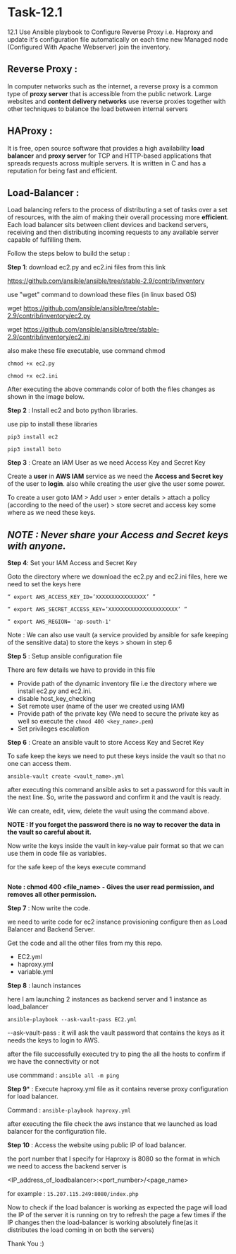 # Task-12.1
12.1 Use Ansible playbook to Configure Reverse  Proxy i.e. Haproxy and update it's configuration  file automatically on each time new Managed node (Configured With Apache Webserver) join the inventory.  

## **Reverse Proxy** : 
In computer networks such as the internet, a reverse proxy is a common type of **proxy server** that is accessible from the public network. Large websites and **content delivery networks** use reverse proxies together with other techniques to balance the load between internal servers

## **HAProxy** : 
It is free, open source software that provides a high availability **load balancer** and **proxy server** for TCP and HTTP-based applications that spreads requests across multiple servers. It is written in C and has a reputation for being fast and efficient.

## **Load-Balancer** : 
Load balancing refers to the process of distributing a set of tasks over a set of resources, with the aim of making their overall processing more **efficient**. Each load balancer sits between client devices and backend servers, receiving and then distributing incoming requests to any available server capable of fulfilling them.

Follow the steps below to build the setup :

**Step 1**: download ec2.py and ec2.ini files from this link

https://github.com/ansible/ansible/tree/stable-2.9/contrib/inventory

use "wget" command to download these files (in linux based OS)

wget https://github.com/ansible/ansible/tree/stable-2.9/contrib/inventory/ec2.py

wget https://github.com/ansible/ansible/tree/stable-2.9/contrib/inventory/ec2.ini

also make these file executable, use command chmod
```
chmod +x ec2.py

chmod +x ec2.ini
```
After executing the above commands color of both the files changes as shown in the image below.

**Step 2** : Install ec2 and boto python libraries.

use pip to install these libraries
```
pip3 install ec2

pip3 install boto
```

**Step 3** : Create an IAM User as we need Access Key and Secret Key

Create a **user** in **AWS IAM** service as we need the **Access and Secret key** of the user to **login**. also while creating the user give the user some power.

To create a user goto IAM > Add user > enter details > attach a policy (according to the need of the user) > store secret and access key some where as we need these keys.

## *NOTE : Never share your Access and Secret keys with anyone.*


**Step 4**: Set your IAM Access and Secret Key

Goto the directory where we download the ec2.py and ec2.ini files, here we need to set the keys here
```
“ export AWS_ACCESS_KEY_ID=’XXXXXXXXXXXXXXXX’ ”

“ export AWS_SECRET_ACCESS_KEY=’XXXXXXXXXXXXXXXXXXXXXX’ ”

“ export AWS_REGION= 'ap-south-1'
```
Note : We can also use vault (a service provided by ansible for safe keeping of the sensitive data) to store the keys > shown in step 6


**Step 5** : Setup ansible configuration file

There are few details we have to provide in this file

- Provide path of the dynamic inventory file i.e the directory where we install ec2.py and ec2.ini.
- disable host_key_checking
- Set remote user (name of the user we created using IAM)
- Provide path of the private key (We need to secure the private key as well so execute the ```chmod 400 <key_name>.pem```)
- Set privileges escalation


**Step 6** : Create an ansible vault to store Access Key and Secret Key

To safe keep the keys we need to put these keys inside the vault so that no one can access them.
```
ansible-vault create <vault_name>.yml
```
after executing this command ansible asks to set a password for this vault in the next line. So, write the password and confirm it and the vault is ready.

We can create, edit, view, delete the vault using the command above.

**NOTE : If you forget the password there is no way to recover the data in the vault so careful about it.**

Now write the keys inside the vault in key-value pair format so that we can use them in code file as variables.

for the safe keep of the keys execute command 
```chmod 400 <vault_name>.yml
```

**Note : chmod 400 <file_name> - Gives the user read permission, and removes all other permission.**


**Step 7** : Now write the code.

we need to write code for ec2 instance provisioning configure then as Load Balancer and Backend Server.

Get the code and all the other files from my this repo.

- EC2.yml
- haproxy.yml
- variable.yml


**Step 8** : launch instances

here I am launching 2 instances as backend server and 1 instance as load_balancer
```
ansible-playbook --ask-vault-pass EC2.yml
```
--ask-vault-pass : it will ask the vault password that contains the keys as it needs the keys to login to AWS.

after the file successfully executed try to ping the all the hosts to confirm if we have the connectivity or not

use commmand : ```ansible all -m ping```


**Step 9*** : Execute haproxy.yml file as it contains reverse proxy configuration for load balancer.

Command : ```ansible-playbook haproxy.yml```

after executing the file check the aws instance that we launched as load balancer for the configuration file.


**Step 10** : Access the website using public IP of load balancer.

the port number that I specify for Haproxy is 8080 so the format in which we need to access the backend server is

<IP_address_of_loadbalancer>:<port_number>/<page_name>

for example : ```15.207.115.249:8080/index.php```

Now to check if the load balancer is working as expected the page will load the IP of the server it is running on try to refresh the page a few times if the IP changes then the load-balancer is working absolutely fine(as it distributes the load coming in on both the servers)

Thank You :)
